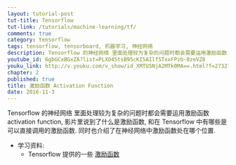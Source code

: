 ```yaml
---
layout: tutorial-post
tut-title: Tensorflow
tut-link: /tutorials/machine-learning/tf/
comments: true
category: tensorflow
tags: tensorflow, tensorboard, 机器学习, 神经网络
description: Tensorflow 的神经网络 里面处理较为复杂的问题时都会需要运用激励函数 activation function, 影片里说到了什么是激励函数,和在 Tensorflow 中有哪些是可以直接调用的激励函数.同时也介绍了在神经网络中激励函数处在哪个位置.
youtube_id: 6gbGCxBGxZA?list=PLXO45tsB95cKI5AIlf5TxxFPzb-0zeVZ8
youku_link: http://v.youku.com/v_show/id_XMTU5NjA2MTk0MA==.html?f=27327189&o=1
chapter: 2
published: true
title: 激励函数 Activation Function
date: 2016-11-3
---
```


Tensorflow 的神经网络 里面处理较为复杂的问题时都会需要运用激励函数 
activation function, 影片里说到了什么是激励函数,
和在 Tensorflow 中有哪些是可以直接调用的激励函数.
同时也介绍了在神经网络中激励函数处在哪个位置.

* 学习资料:
  * Tensorflow 提供的一些 [激励函数](https://www.tensorflow.org/versions/0.6.0/api_docs/python/nn.html)

